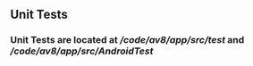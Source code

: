 ## Unit Tests

### Unit Tests are located at */code/av8/app/src/test* and */code/av8/app/src/AndroidTest*

